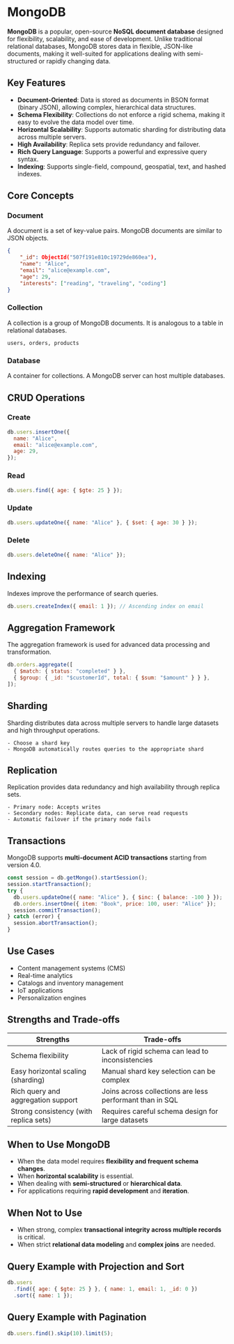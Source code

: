 # MongoDB

**MongoDB** is a popular, open-source **NoSQL document database** designed for flexibility, scalability, and ease of development. Unlike traditional relational databases, MongoDB stores data in flexible, JSON-like documents, making it well-suited for applications dealing with semi-structured or rapidly changing data.

## Key Features

- **Document-Oriented**: Data is stored as documents in BSON format (binary JSON), allowing complex, hierarchical data structures.
- **Schema Flexibility**: Collections do not enforce a rigid schema, making it easy to evolve the data model over time.
- **Horizontal Scalability**: Supports automatic sharding for distributing data across multiple servers.
- **High Availability**: Replica sets provide redundancy and failover.
- **Rich Query Language**: Supports a powerful and expressive query syntax.
- **Indexing**: Supports single-field, compound, geospatial, text, and hashed indexes.

## Core Concepts

### Document

A document is a set of key-value pairs. MongoDB documents are similar to JSON objects.

```json
{
    "_id": ObjectId("507f191e810c19729de860ea"),
    "name": "Alice",
    "email": "alice@example.com",
    "age": 29,
    "interests": ["reading", "traveling", "coding"]
}
```

### Collection

A collection is a group of MongoDB documents. It is analogous to a table in relational databases.

```plaintext
users, orders, products
```

### Database

A container for collections. A MongoDB server can host multiple databases.

## CRUD Operations

### Create

```javascript
db.users.insertOne({
  name: "Alice",
  email: "alice@example.com",
  age: 29,
});
```

### Read

```javascript
db.users.find({ age: { $gte: 25 } });
```

### Update

```javascript
db.users.updateOne({ name: "Alice" }, { $set: { age: 30 } });
```

### Delete

```javascript
db.users.deleteOne({ name: "Alice" });
```

## Indexing

Indexes improve the performance of search queries.

```javascript
db.users.createIndex({ email: 1 }); // Ascending index on email
```

## Aggregation Framework

The aggregation framework is used for advanced data processing and transformation.

```javascript
db.orders.aggregate([
  { $match: { status: "completed" } },
  { $group: { _id: "$customerId", total: { $sum: "$amount" } } },
]);
```

## Sharding

Sharding distributes data across multiple servers to handle large datasets and high throughput operations.

```plaintext
- Choose a shard key
- MongoDB automatically routes queries to the appropriate shard
```

## Replication

Replication provides data redundancy and high availability through replica sets.

```plaintext
- Primary node: Accepts writes
- Secondary nodes: Replicate data, can serve read requests
- Automatic failover if the primary node fails
```

## Transactions

MongoDB supports **multi-document ACID transactions** starting from version 4.0.

```javascript
const session = db.getMongo().startSession();
session.startTransaction();
try {
  db.users.updateOne({ name: "Alice" }, { $inc: { balance: -100 } });
  db.orders.insertOne({ item: "Book", price: 100, user: "Alice" });
  session.commitTransaction();
} catch (error) {
  session.abortTransaction();
}
```

## Use Cases

- Content management systems (CMS)
- Real-time analytics
- Catalogs and inventory management
- IoT applications
- Personalization engines

## Strengths and Trade-offs

| Strengths                              | Trade-offs                                               |
| -------------------------------------- | -------------------------------------------------------- |
| Schema flexibility                     | Lack of rigid schema can lead to inconsistencies         |
| Easy horizontal scaling (sharding)     | Manual shard key selection can be complex                |
| Rich query and aggregation support     | Joins across collections are less performant than in SQL |
| Strong consistency (with replica sets) | Requires careful schema design for large datasets        |

## When to Use MongoDB

- When the data model requires **flexibility and frequent schema changes**.
- When **horizontal scalability** is essential.
- When dealing with **semi-structured** or **hierarchical data**.
- For applications requiring **rapid development** and **iteration**.

## When Not to Use

- When strong, complex **transactional integrity across multiple records** is critical.
- When strict **relational data modeling** and **complex joins** are needed.

## Query Example with Projection and Sort

```javascript
db.users
  .find({ age: { $gte: 25 } }, { name: 1, email: 1, _id: 0 })
  .sort({ name: 1 });
```

## Query Example with Pagination

```javascript
db.users.find().skip(10).limit(5);
```
